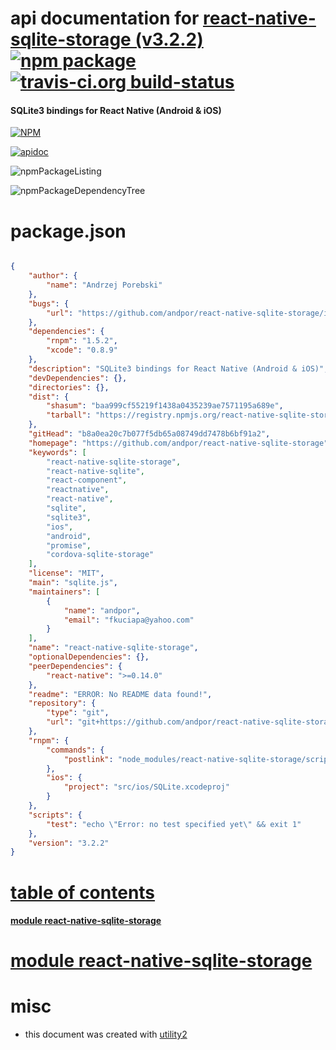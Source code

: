 # api documentation for  [react-native-sqlite-storage (v3.2.2)](https://github.com/andpor/react-native-sqlite-storage)  [![npm package](https://img.shields.io/npm/v/npmdoc-react-native-sqlite-storage.svg?style=flat-square)](https://www.npmjs.org/package/npmdoc-react-native-sqlite-storage) [![travis-ci.org build-status](https://api.travis-ci.org/npmdoc/node-npmdoc-react-native-sqlite-storage.svg)](https://travis-ci.org/npmdoc/node-npmdoc-react-native-sqlite-storage)
#### SQLite3 bindings for React Native (Android & iOS)

[![NPM](https://nodei.co/npm/react-native-sqlite-storage.png?downloads=true)](https://www.npmjs.com/package/react-native-sqlite-storage)

[![apidoc](https://npmdoc.github.io/node-npmdoc-react-native-sqlite-storage/build/screenCapture.buildNpmdoc.browser._2Fhome_2Ftravis_2Fbuild_2Fnpmdoc_2Fnode-npmdoc-react-native-sqlite-storage_2Ftmp_2Fbuild_2Fapidoc.html.png)](https://npmdoc.github.io/node-npmdoc-react-native-sqlite-storage/build/apidoc.html)

![npmPackageListing](https://npmdoc.github.io/node-npmdoc-react-native-sqlite-storage/build/screenCapture.npmPackageListing.svg)

![npmPackageDependencyTree](https://npmdoc.github.io/node-npmdoc-react-native-sqlite-storage/build/screenCapture.npmPackageDependencyTree.svg)



# package.json

```json

{
    "author": {
        "name": "Andrzej Porebski"
    },
    "bugs": {
        "url": "https://github.com/andpor/react-native-sqlite-storage/issues"
    },
    "dependencies": {
        "rnpm": "1.5.2",
        "xcode": "0.8.9"
    },
    "description": "SQLite3 bindings for React Native (Android & iOS)",
    "devDependencies": {},
    "directories": {},
    "dist": {
        "shasum": "baa999cf55219f1438a0435239ae7571195a689e",
        "tarball": "https://registry.npmjs.org/react-native-sqlite-storage/-/react-native-sqlite-storage-3.2.2.tgz"
    },
    "gitHead": "b8a0ea20c7b077f5db65a08749dd7478b6bf91a2",
    "homepage": "https://github.com/andpor/react-native-sqlite-storage",
    "keywords": [
        "react-native-sqlite-storage",
        "react-native-sqlite",
        "react-component",
        "reactnative",
        "react-native",
        "sqlite",
        "sqlite3",
        "ios",
        "android",
        "promise",
        "cordova-sqlite-storage"
    ],
    "license": "MIT",
    "main": "sqlite.js",
    "maintainers": [
        {
            "name": "andpor",
            "email": "fkuciapa@yahoo.com"
        }
    ],
    "name": "react-native-sqlite-storage",
    "optionalDependencies": {},
    "peerDependencies": {
        "react-native": ">=0.14.0"
    },
    "readme": "ERROR: No README data found!",
    "repository": {
        "type": "git",
        "url": "git+https://github.com/andpor/react-native-sqlite-storage.git"
    },
    "rnpm": {
        "commands": {
            "postlink": "node_modules/react-native-sqlite-storage/scripts/rnpm-postlink.js"
        },
        "ios": {
            "project": "src/ios/SQLite.xcodeproj"
        }
    },
    "scripts": {
        "test": "echo \"Error: no test specified yet\" && exit 1"
    },
    "version": "3.2.2"
}
```



# <a name="apidoc.tableOfContents"></a>[table of contents](#apidoc.tableOfContents)

#### [module react-native-sqlite-storage](#apidoc.module.react-native-sqlite-storage)



# <a name="apidoc.module.react-native-sqlite-storage"></a>[module react-native-sqlite-storage](#apidoc.module.react-native-sqlite-storage)



# misc
- this document was created with [utility2](https://github.com/kaizhu256/node-utility2)
